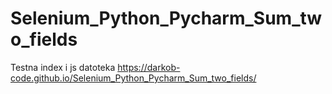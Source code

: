 # Selenium_Python_Pycharm_Sum_two_fields
Testna index i js datoteka
https://darkob-code.github.io/Selenium_Python_Pycharm_Sum_two_fields/

